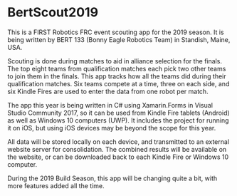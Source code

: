 # BertScout2019

This is a FIRST Robotics FRC event scouting app for the 2019 season. It is
being written by BERT 133 (Bonny Eagle Robotics Team) in Standish, Maine, USA.

Scouting is done during matches to aid in alliance selection for the finals.
The top eight teams from qualification matches each pick two other teams to
join them in the finals. This app tracks how all the teams did during their
qualification matches. Six teams compete at a time, three on each side, and
six Kindle Fires are used to enter the data from one robot per match.

The app this year is being written in C# using Xamarin.Forms in Visual Studio
Community 2017, so it can be used from Kindle Fire tablets (Android) as well
as Windows 10 computers (UWP). It includes the project for running it on iOS,
but using iOS devices may be beyond the scope for this year.

All data will be stored locally on each device, and transmitted to an
external website server for consolidation. The combined results will be
available on the website, or can be downloaded back to each Kindle Fire or
Windows 10 computer.

During the 2019 Build Season, this app will be changing quite a bit, with
more features added all the time.
